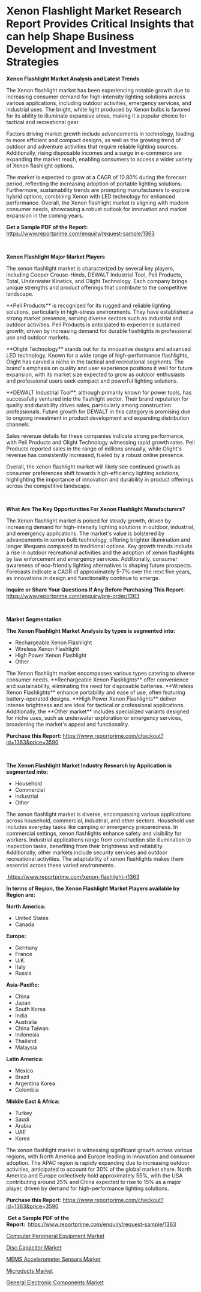 <p><h1>Xenon Flashlight Market Research Report Provides Critical Insights that can help Shape Business Development and Investment Strategies</h1></p><p><strong>Xenon Flashlight Market Analysis and Latest Trends</strong></p>
<p><p>The Xenon flashlight market has been experiencing notable growth due to increasing consumer demand for high-intensity lighting solutions across various applications, including outdoor activities, emergency services, and industrial uses. The bright, white light produced by Xenon bulbs is favored for its ability to illuminate expansive areas, making it a popular choice for tactical and recreational gear. </p><p>Factors driving market growth include advancements in technology, leading to more efficient and compact designs, as well as the growing trend of outdoor and adventure activities that require reliable lighting sources. Additionally, rising disposable incomes and a surge in e-commerce are expanding the market reach, enabling consumers to access a wider variety of Xenon flashlight options.</p><p>The market is expected to grow at a CAGR of 10.80% during the forecast period, reflecting the increasing adoption of portable lighting solutions. Furthermore, sustainability trends are prompting manufacturers to explore hybrid options, combining Xenon with LED technology for enhanced performance. Overall, the Xenon flashlight market is aligning with modern consumer needs, showcasing a robust outlook for innovation and market expansion in the coming years.</p></p>
<p><strong>Get a Sample PDF of the Report:&nbsp;</strong> <a href="https://www.reportprime.com/enquiry/request-sample/1363?utm_campaign=1898&utm_medium=2&utm_source=Github&utm_content=ia&utm_term=18032025&utm_id=xenon-flashlight">https://www.reportprime.com/enquiry/request-sample/1363</a></p>
<p>&nbsp;</p>
<p><strong>Xenon Flashlight Major Market Players</strong></p>
<p><p>The xenon flashlight market is characterized by several key players, including Cooper Crouse-Hinds, DEWALT Industrial Tool, Peli Products, Total, Underwater Kinetics, and Olight Technology. Each company brings unique strengths and product offerings that contribute to the competitive landscape.</p><p>**Peli Products** is recognized for its rugged and reliable lighting solutions, particularly in high-stress environments. They have established a strong market presence, serving diverse sectors such as industrial and outdoor activities. Peli Products is anticipated to experience sustained growth, driven by increasing demand for durable flashlights in professional use and outdoor markets.</p><p>**Olight Technology** stands out for its innovative designs and advanced LED technology. Known for a wide range of high-performance flashlights, Olight has carved a niche in the tactical and recreational segments. The brand's emphasis on quality and user experience positions it well for future expansion, with its market size expected to grow as outdoor enthusiasts and professional users seek compact and powerful lighting solutions.</p><p>**DEWALT Industrial Tool**, although primarily known for power tools, has successfully ventured into the flashlight sector. Their brand reputation for quality and durability drives sales, particularly among construction professionals. Future growth for DEWALT in this category is promising due to ongoing investment in product development and expanding distribution channels.</p><p>Sales revenue details for these companies indicate strong performance, with Peli Products and Olight Technology witnessing rapid growth rates. Peli Products reported sales in the range of millions annually, while Olight's revenue has consistently increased, fueled by a robust online presence.</p><p>Overall, the xenon flashlight market will likely see continued growth as consumer preferences shift towards high-efficiency lighting solutions, highlighting the importance of innovation and durability in product offerings across the competitive landscape.</p></p>
<p>&nbsp;</p>
<p><strong>What Are The Key Opportunities For Xenon Flashlight Manufacturers?</strong></p>
<p><p>The Xenon flashlight market is poised for steady growth, driven by increasing demand for high-intensity lighting solutions in outdoor, industrial, and emergency applications. The market's value is bolstered by advancements in xenon bulb technology, offering brighter illumination and longer lifespans compared to traditional options. Key growth trends include a rise in outdoor recreational activities and the adoption of xenon flashlights by law enforcement and emergency services. Additionally, consumer awareness of eco-friendly lighting alternatives is shaping future prospects. Forecasts indicate a CAGR of approximately 5-7% over the next five years, as innovations in design and functionality continue to emerge.</p></p>
<p><strong>Inquire or Share Your Questions If Any Before Purchasing This Report:</strong> <a href="https://www.reportprime.com/enquiry/pre-order/1363?utm_campaign=1898&utm_medium=2&utm_source=Github&utm_content=ia&utm_term=18032025&utm_id=xenon-flashlight">https://www.reportprime.com/enquiry/pre-order/1363</a></p>
<p>&nbsp;</p>
<p><strong>Market Segmentation</strong></p>
<p><strong>The Xenon Flashlight Market Analysis by types is segmented into:</strong></p>
<p><ul><li>Rechargeable Xenon Flashlight</li><li>Wireless Xenon Flashlight</li><li>High Power Xenon Flashlight</li><li>Other</li></ul></p>
<p><p>The Xenon flashlight market encompasses various types catering to diverse consumer needs. **Rechargeable Xenon Flashlights** offer convenience and sustainability, eliminating the need for disposable batteries. **Wireless Xenon Flashlights** enhance portability and ease of use, often featuring battery-operated designs. **High Power Xenon Flashlights** deliver intense brightness and are ideal for tactical or professional applications. Additionally, the **Other market** includes specialized variants designed for niche uses, such as underwater exploration or emergency services, broadening the market's appeal and functionality.</p></p>
<p><strong>Purchase this Report:&nbsp;</strong><a href="https://www.reportprime.com/checkout?id=1363&price=3590&utm_campaign=1898&utm_medium=2&utm_source=Github&utm_content=ia&utm_term=18032025&utm_id=xenon-flashlight">https://www.reportprime.com/checkout?id=1363&price=3590</a></p>
<p>&nbsp;</p>
<p><strong>The Xenon Flashlight Market Industry Research by Application is segmented into:</strong></p>
<p><ul><li>Household</li><li>Commercial</li><li>Industrial</li><li>Other</li></ul></p>
<p><p>The xenon flashlight market is diverse, encompassing various applications across household, commercial, industrial, and other sectors. Household use includes everyday tasks like camping or emergency preparedness. In commercial settings, xenon flashlights enhance safety and visibility for workers. Industrial applications range from construction site illumination to inspection tasks, benefiting from their brightness and reliability. Additionally, other markets include security services and outdoor recreational activities. The adaptability of xenon flashlights makes them essential across these varied environments.</p></p>
<p><a href="https://www.reportprime.com/xenon-flashlight-r1363?utm_campaign=1898&utm_medium=2&utm_source=Github&utm_content=ia&utm_term=18032025&utm_id=xenon-flashlight">&nbsp;https://www.reportprime.com/xenon-flashlight-r1363</a></p>
<p><strong>In terms of Region, the Xenon Flashlight Market Players available by Region are:</strong></p>
<p>
    <p> <strong> North America: </strong>
        <ul>
            <li>United States</li>
            <li>Canada</li>
        </ul>
        </p> 
    <p> <strong> Europe: </strong>
        <ul>
            <li>Germany</li>
            <li>France</li>
            <li>U.K.</li>
            <li>Italy</li>
            <li>Russia</li>
        </ul>
        </p> 
    <p> <strong> Asia-Pacific: </strong>
        <ul>
            <li>China</li>
            <li>Japan</li>
            <li>South Korea</li>
            <li>India</li>
            <li>Australia</li>
            <li>China Taiwan</li>
            <li>Indonesia</li>
            <li>Thailand</li>
            <li>Malaysia</li>
        </ul>
        </p> 
    <p> <strong> Latin America: </strong>
        <ul>
            <li>Mexico</li>
            <li>Brazil</li>
            <li>Argentina Korea</li>
            <li>Colombia</li>
        </ul>
        </p> 
    <p> <strong> Middle East & Africa: </strong>
        <ul>
            <li>Turkey</li>
            <li>Saudi</li>
            <li>Arabia</li>
            <li>UAE</li>
            <li>Korea</li>
        </ul>
    </p>
    </p>
<p><p>The xenon flashlight market is witnessing significant growth across various regions, with North America and Europe leading in innovation and consumer adoption. The APAC region is rapidly expanding due to increasing outdoor activities, anticipated to account for 30% of the global market share. North America and Europe collectively hold approximately 55%, with the USA contributing around 25% and China expected to rise to 15% as a major player, driven by demand for high-performance lighting solutions.</p></p>
<p><strong>Purchase this Report: </strong><a href="https://www.reportprime.com/checkout?id=1363&price=3590&utm_campaign=1898&utm_medium=2&utm_source=Github&utm_content=ia&utm_term=18032025&utm_id=xenon-flashlight">https://www.reportprime.com/checkout?id=1363&price=3590</a></p>
<p>&nbsp;<strong>Get a Sample PDF of the Report:&nbsp;&nbsp;</strong><a href="https://www.reportprime.com/enquiry/request-sample/1363?utm_campaign=1898&utm_medium=2&utm_source=Github&utm_content=ia&utm_term=18032025&utm_id=xenon-flashlight">https://www.reportprime.com/enquiry/request-sample/1363</a></p>
<p><strong></strong></p>
<p><p><a href="https://github.com/cevzarvargem/Market-Research-Report-List-1/blob/main/computer-peripheral-equipment-market.md?utm_campaign=1898&utm_medium=2&utm_source=Github&utm_content=ia&utm_term=18032025&utm_id=xenon-flashlight">Computer Peripheral Equipment Market</a></p><p><a href="https://github.com/omemaeuseda/Market-Research-Report-List-1/blob/main/disc-capacitor-market.md?utm_campaign=1898&utm_medium=2&utm_source=Github&utm_content=ia&utm_term=18032025&utm_id=xenon-flashlight">Disc Capacitor Market</a></p><p><a href="https://github.com/doganaqev/Market-Research-Report-List-1/blob/main/mems-accelerometer-sensors-market.md?utm_campaign=1898&utm_medium=2&utm_source=Github&utm_content=ia&utm_term=18032025&utm_id=xenon-flashlight">MEMS Accelerometer Sensors Market</a></p><p><a href="https://github.com/navodfetiya/Market-Research-Report-List-1/blob/main/microducts-market.md?utm_campaign=1898&utm_medium=2&utm_source=Github&utm_content=ia&utm_term=18032025&utm_id=xenon-flashlight">Microducts Market</a></p><p><a href="https://github.com/burnicndole/Market-Research-Report-List-1/blob/main/general-electronic-components-market.md?utm_campaign=1898&utm_medium=2&utm_source=Github&utm_content=ia&utm_term=18032025&utm_id=xenon-flashlight">General Electronic Components Market</a></p></p>